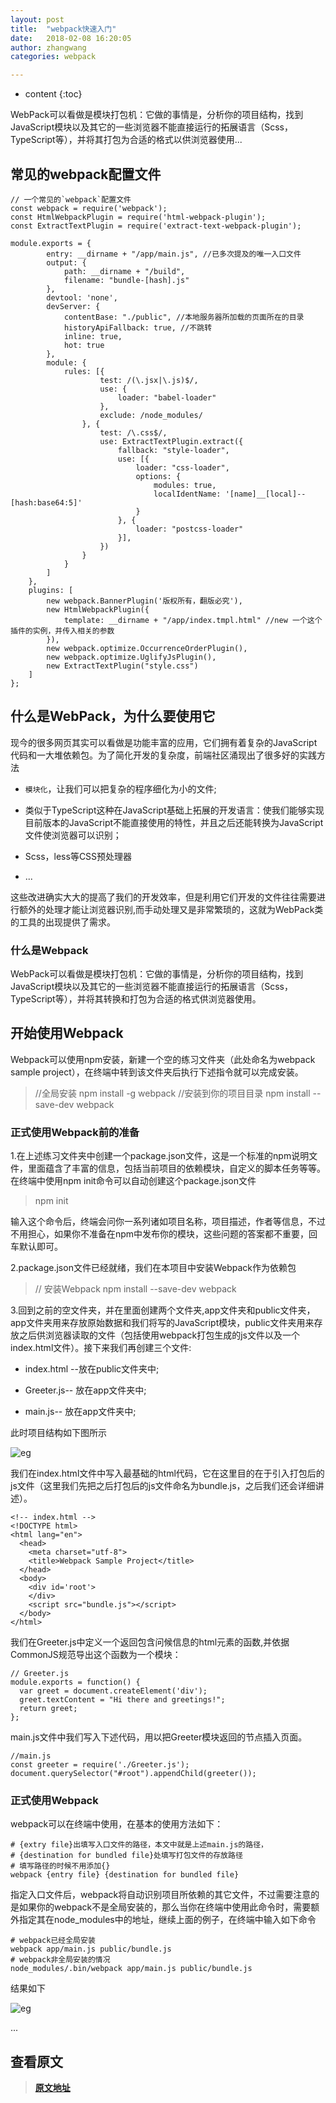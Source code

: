 ```yaml
---
layout: post
title:  "webpack快速入门"
date:   2018-02-08 16:20:05
author: zhangwang
categories: webpack

---
```


* content
{:toc}

WebPack可以看做是模块打包机：它做的事情是，分析你的项目结构，找到JavaScript模块以及其它的一些浏览器不能直接运行的拓展语言（Scss，TypeScript等），并将其打包为合适的格式以供浏览器使用...




##  常见的webpack配置文件
    // 一个常见的`webpack`配置文件
    const webpack = require('webpack');
    const HtmlWebpackPlugin = require('html-webpack-plugin');
    const ExtractTextPlugin = require('extract-text-webpack-plugin');

    module.exports = {
            entry: __dirname + "/app/main.js", //已多次提及的唯一入口文件
            output: {
                path: __dirname + "/build",
                filename: "bundle-[hash].js"
            },
            devtool: 'none',
            devServer: {
                contentBase: "./public", //本地服务器所加载的页面所在的目录
                historyApiFallback: true, //不跳转
                inline: true,
                hot: true
            },
            module: {
                rules: [{
                        test: /(\.jsx|\.js)$/,
                        use: {
                            loader: "babel-loader"
                        },
                        exclude: /node_modules/
                    }, {
                        test: /\.css$/,
                        use: ExtractTextPlugin.extract({
                            fallback: "style-loader",
                            use: [{
                                loader: "css-loader",
                                options: {
                                    modules: true,
                                    localIdentName: '[name]__[local]--[hash:base64:5]'
                                }
                            }, {
                                loader: "postcss-loader"
                            }],
                        })
                    }
                }
            ]
        },
        plugins: [
            new webpack.BannerPlugin('版权所有，翻版必究'),
            new HtmlWebpackPlugin({
                template: __dirname + "/app/index.tmpl.html" //new 一个这个插件的实例，并传入相关的参数
            }),
            new webpack.optimize.OccurrenceOrderPlugin(),
            new webpack.optimize.UglifyJsPlugin(),
            new ExtractTextPlugin("style.css")
        ]
    };

    

##  什么是WebPack，为什么要使用它

现今的很多网页其实可以看做是功能丰富的应用，它们拥有着复杂的JavaScript代码和一大堆依赖包。为了简化开发的复杂度，前端社区涌现出了很多好的实践方法

* `模块化`，让我们可以把复杂的程序细化为小的文件;

* 类似于TypeScript这种在JavaScript基础上拓展的开发语言：使我们能够实现目前版本的JavaScript不能直接使用的特性，并且之后还能转换为JavaScript文件使浏览器可以识别；

* Scss，less等CSS预处理器
* ...

这些改进确实大大的提高了我们的开发效率，但是利用它们开发的文件往往需要进行额外的处理才能让浏览器识别,而手动处理又是非常繁琐的，这就为WebPack类的工具的出现提供了需求。

### 什么是Webpack

WebPack可以看做是模块打包机：它做的事情是，分析你的项目结构，找到JavaScript模块以及其它的一些浏览器不能直接运行的拓展语言（Scss，TypeScript等），并将其转换和打包为合适的格式供浏览器使用。
    

##  开始使用Webpack

Webpack可以使用npm安装，新建一个空的练习文件夹（此处命名为webpack sample project），在终端中转到该文件夹后执行下述指令就可以完成安装。

> //全局安装
npm install -g webpack
//安装到你的项目目录
npm install --save-dev webpack

### 正式使用Webpack前的准备

1.在上述练习文件夹中创建一个package.json文件，这是一个标准的npm说明文件，里面蕴含了丰富的信息，包括当前项目的依赖模块，自定义的脚本任务等等。在终端中使用npm init命令可以自动创建这个package.json文件

> npm init

输入这个命令后，终端会问你一系列诸如项目名称，项目描述，作者等信息，不过不用担心，如果你不准备在npm中发布你的模块，这些问题的答案都不重要，回车默认即可。

2.package.json文件已经就绪，我们在本项目中安装Webpack作为依赖包

> // 安装Webpack
npm install --save-dev webpack

3.回到之前的空文件夹，并在里面创建两个文件夹,app文件夹和public文件夹，app文件夹用来存放原始数据和我们将写的JavaScript模块，public文件夹用来存放之后供浏览器读取的文件（包括使用webpack打包生成的js文件以及一个index.html文件）。接下来我们再创建三个文件:

* index.html --放在public文件夹中;

* Greeter.js-- 放在app文件夹中;

* main.js-- 放在app文件夹中;

此时项目结构如下图所示

![eg](https://upload-images.jianshu.io/upload_images/1031000-976ba1a06fd0702f.png?imageMogr2/auto-orient/strip%7CimageView2/2/w/347)

我们在index.html文件中写入最基础的html代码，它在这里目的在于引入打包后的js文件（这里我们先把之后打包后的js文件命名为bundle.js，之后我们还会详细讲述）。

    <!-- index.html -->
    <!DOCTYPE html>
    <html lang="en">
      <head>
        <meta charset="utf-8">
        <title>Webpack Sample Project</title>
      </head>
      <body>
        <div id='root'>
        </div>
        <script src="bundle.js"></script>
      </body>
    </html>

我们在Greeter.js中定义一个返回包含问候信息的html元素的函数,并依据CommonJS规范导出这个函数为一个模块：

    // Greeter.js
    module.exports = function() {
      var greet = document.createElement('div');
      greet.textContent = "Hi there and greetings!";
      return greet;
    };

main.js文件中我们写入下述代码，用以把Greeter模块返回的节点插入页面。

    //main.js 
    const greeter = require('./Greeter.js');
    document.querySelector("#root").appendChild(greeter());

### 正式使用Webpack

webpack可以在终端中使用，在基本的使用方法如下：

    # {extry file}出填写入口文件的路径，本文中就是上述main.js的路径，
    # {destination for bundled file}处填写打包文件的存放路径
    # 填写路径的时候不用添加{}
    webpack {entry file} {destination for bundled file}

指定入口文件后，webpack将自动识别项目所依赖的其它文件，不过需要注意的是如果你的webpack不是全局安装的，那么当你在终端中使用此命令时，需要额外指定其在node_modules中的地址，继续上面的例子，在终端中输入如下命令

    # webpack已经全局安装
    webpack app/main.js public/bundle.js
    # webpack非全局安装的情况
    node_modules/.bin/webpack app/main.js public/bundle.js
    
结果如下

![eg](https://upload-images.jianshu.io/upload_images/1031000-b9e69a58e3518ba7.png?imageMogr2/auto-orient/strip%7CimageView2/2/w/700)


...


## 查看原文

> **[原文地址](https://www.jianshu.com/p/42e11515c10f)** 






